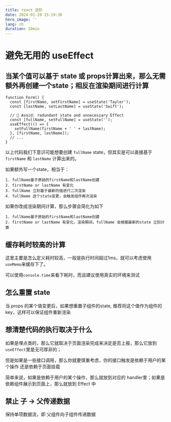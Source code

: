 ```yaml
---
title: react 进阶
date: 2024-01-28 15:19:30
hero_image: ''
lang: zh
duration: 10min
---
```


# 避免无用的 useEffect

## 当某个值可以基于 state 或 props计算出来，那么无需额外再创建一个state；相反在渲染期间进行计算


```tsx
function Form() {
  const [firstName, setFirstName] = useState('Taylor');
  const [lastName, setLastName] = useState('Swift');

  // 🔴 Avoid: redundant state and unnecessary Effect
  const [fullName, setFullName] = useState('');
  useEffect(() => {
    setFullName(firstName + ' ' + lastName);
  }, [firstName, lastName]);
  // ...
}
```

以上代码我们下意识可能想要创建 `fullName` state，但其实是可以直接基于 `firstName` 和 `lastName` 计算出来的。

如果额外写一个state，相当于：
```
1. fullName基于原始的firstName和lastName创建
2. firstName or lastName 有变化
3. fullName 立刻基于最新的值进行二次渲染
4. fullName 这个state变更，会触发组件再次渲染
```

如果你改成渲染期间计算，那么步骤会简化为如下

```
1. fullName基于原始的firstName和lastName创建
2. firstName or lastName 有变化，渲染期间，fullName 会根据最新的state 立刻计算
```

## 缓存耗时较高的计算

这里主要是怎么定义耗时较高，一般是执行时间超过1ms，就可以考虑使用`useMemo`来缓存下了。

可以使用`console.time`来看下耗时，而且建议使用真实的环境来测试

## 怎么重置 state

当 props 的某个值变更后，如果想重置子组件的state, 推荐将这个值作为组件的key，这样可以保证组件重新渲染

## 想清楚代码的执行取决于什么

如果是埋点类的，那么它就取决于页面渲染完成来决定是否上报，那么它放到`useEffect`里是无可厚非的；

但是如果是一些接口调用，那么你就要慎重考虑，你的接口触发是依赖于用户的某个操作 还是依赖于页面挂载

简单来说，如果是依赖于用户的某个操作，那么就放到对应的 handler里；如果是依赖组件展示到页面上，那么就放到 Effect 中

## 禁止 子 -> 父传递数据

保持单项数据流，即 父组件向子组件传递数据